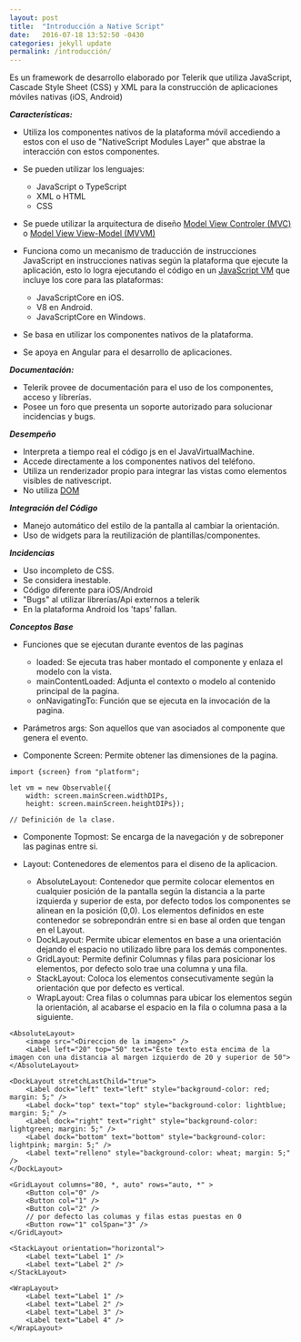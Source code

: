 ```yaml
---
layout: post
title:  "Introducción a Native Script"
date:   2016-07-18 13:52:50 -0430
categories: jekyll update
permalink: /introducción/
---
```


Es un framework de desarrollo elaborado por Telerik que utiliza JavaScript, Cascade Style Sheet (CSS) y XML para la construcción de aplicaciones móviles nativas (iOS, Android)

***Características:***

 - Utiliza los componentes nativos de la plataforma móvil accediendo a estos con el uso de "NativeScript Modules Layer" que abstrae la interacción con estos componentes.
 - Se pueden utilizar los lenguajes:
 	- JavaScript o TypeScript
 	- XML o HTML
 	- CSS
 - Se puede utilizar la arquitectura de diseño [Model View Controler (MVC)](http://www.oracle.com/technetwork/articles/javase/index-142890.html) o [Model View View-Model (MVVM)](https://msdn.microsoft.com/en-us/library/hh848246.aspx)
 - Funciona como un mecanismo de traducción de instrucciones JavaScript en instrucciones nativas según la plataforma que ejecute la aplicación, esto lo logra ejecutando el código en un [JavaScript VM](http://developer.telerik.com/featured/a-guide-to-javascript-engines-for-idiots/)  que incluye los core para las plataformas:
	 - JavaScriptCore en iOS.
	 - V8 en Android.
	 - JavaScriptCore en Windows.

- Se basa en utilizar los componentes nativos de la plataforma.
- Se apoya en Angular para el desarrollo de aplicaciones.

***Documentación:***

- Telerik provee de documentación para el uso de los componentes, acceso y librerías.
- Posee un foro que presenta un soporte autorizado para solucionar incidencias y bugs.

***Desempeño***

- Interpreta a tiempo real el código js en el JavaVirtualMachine.
- Accede directamente a los componentes nativos del teléfono.
- Utiliza un renderizador propio para integrar las vistas como elementos visibles de nativescript.
- No utiliza [DOM](http://html.conclase.net/w3c/dom1-es/introduction.html)

***Integración del Código***

- Manejo automático del estilo de la pantalla al cambiar la orientación.
- Uso de widgets para la reutilización de plantillas/componentes.

***Incidencias***

- Uso incompleto de CSS.
- Se considera inestable.
- Código diferente para iOS/Android
- "Bugs" al utilizar librerías/Api externos a telerik
- En la plataforma Android los 'taps' fallan.

***Conceptos Base***

- Funciones que se ejecutan durante eventos de las paginas
	- loaded: Se ejecuta tras haber montado el componente y enlaza el modelo con la vista. 
	- mainContentLoaded: Adjunta el contexto o modelo al contenido principal de la pagina.
	- onNavigatingTo: Función que se ejecuta en la invocación de la pagina.

- Parámetros args: Son aquellos que van asociados al componente que genera el evento.

- Componente Screen: Permite obtener las dimensiones de la pagina.

```
import {screen} from "platform";

let vm = new Observable({ 
    width: screen.mainScreen.widthDIPs,
    height: screen.mainScreen.heightDIPs});

// Definición de la clase.
``` 

- Componente Topmost: Se encarga de la navegación y de sobreponer las paginas entre si.

- Layout: Contenedores de elementos para el diseno de la aplicacion.
	- AbsoluteLayout: Contenedor que permite colocar elementos en cualquier posición de la pantalla según la distancia a la parte izquierda y superior de esta, por defecto todos los componentes se alinean en la posición (0,0). Los elementos definidos en este contenedor se sobrepondrán entre si en base al orden que tengan en el Layout.
	- DockLayout: Permite ubicar elementos en base a una orientación dejando el espacio no utilizado libre para los demás componentes.
	- GridLayout: Permite definir Columnas y filas para posicionar los elementos, por defecto solo trae una columna y una fila.
	- StackLayout: Coloca los elementos consecutivamente según la orientación que por defecto es vertical.
	- WrapLayout: Crea filas o columnas para ubicar los elementos según la orientación, al acabarse el espacio en la fila o columna pasa a la siguiente.

```
<AbsoluteLayout>
	<image src="<Direccion de la imagen>" />
	<Label left="20" top="50" text="Este texto esta encima de la imagen con una distancia al margen izquierdo de 20 y superior de 50">
</AbsoluteLayout>

<DockLayout stretchLastChild="true">
   	<Label dock="left" text="left" style="background-color: red; margin: 5;" />
   	<Label dock="top" text="top" style="background-color: lightblue; margin: 5;" />
   	<Label dock="right" text="right" style="background-color: lightgreen; margin: 5;" />
   	<Label dock="bottom" text="bottom" style="background-color: lightpink; margin: 5;" />
   	<Label text="relleno" style="background-color: wheat; margin: 5;" />
</DockLayout>

<GridLayout columns="80, *, auto" rows="auto, *" >
	<Button col="0" />
 	<Button col="1" />
 	<Button col="2" />
	// por defecto las columas y filas estas puestas en 0
	<Button row="1" colSpan="3" />
</GridLayout>

<StackLayout orientation="horizontal">
	<Label text="Label 1" />
	<Label text="Label 2" />
</StackLayout>

<WrapLayout>
    <Label text="Label 1" />
    <Label text="Label 2" />
    <Label text="Label 3" />
    <Label text="Label 4" />
</WrapLayout>
```

	